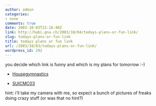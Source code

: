 ```yaml
---
author: admin
categories:
- none
comments: true
date: 2003-10-03T22:16:40Z
link: http://habi.gna.ch/2003/10/04/todays-plans-or-fun-link/
slug: todays-plans-or-fun-link
title: todays plans or fun link
url: /2003/10/03/todays-plans-or-fun-link/
wordpress_id: 292
---
```


you decide which link is funny and which is my plans for tomorrow :-)



	
  * [Housegymnastics](http://www.housegymnastics.com/)

	
  * [SUICMC03](http://www.suicmc03.ch/)


hint: i'll take my camera with me, so expect a bunch of pictures of freaks doing crazy stuff (or was that no hint?)
